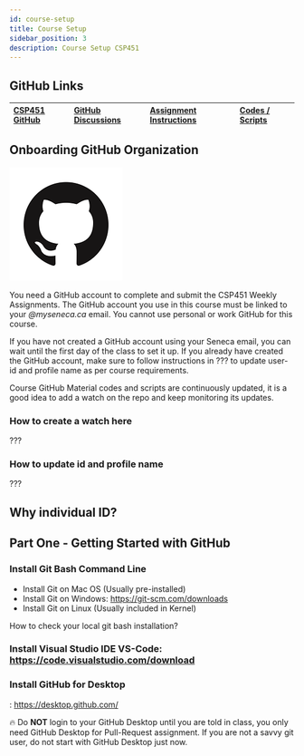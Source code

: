 ```yaml
---
id: course-setup
title: Course Setup
sidebar_position: 3
description: Course Setup CSP451
---
```


## GitHub Links

| [CSP451 GitHub](https://github.com/CSP451) | [GitHub Discussions](https://github.com/orgs/CSP451/discussions) | [Assignment Instructions](https://github.com/CSP451/???) | [Codes / Scripts](https://github.com/CSP451) |
| :--- | :--- | :--- | :--- |

## Onboarding GitHub Organization

![github-organization](/img/about/github_icon.png)

You need a GitHub account to complete and submit the CSP451 Weekly Assignments. The GitHub account you use in this course must be linked to your _@myseneca.ca_ email. You cannot use personal or work GitHub for this course.

If you have not created a GitHub account using your Seneca email, you can wait until the first day of the class to set it up. If you already have created the GitHub account, make sure to follow instructions in ??? to update user-id and profile name as per course requirements.

Course GitHub Material codes and scripts are continuously updated, it is a good idea to add a watch on the repo and keep monitoring its updates.

### How to create a watch here

???

### How to update id and profile name

???

## Why individual ID?

## Part One - Getting Started with GitHub

### Install Git Bash Command Line​

- Install Git on Mac OS (Usually pre-installed)​
- Install Git on Windows: https://git-scm.com/downloads​
- Install Git on Linux (Usually included in Kernel)​

How to check your local git bash installation?


### Install Visual Studio IDE VS-Code: https://code.visualstudio.com/download​


### Install GitHub for Desktop

: https://desktop.github.com/​

🔥 Do **NOT** login to your GitHub Desktop until you are told in class, you only need GitHub Desktop for Pull-Request assignment. If you are not a savvy git user, do not start with GitHub Desktop just now.


